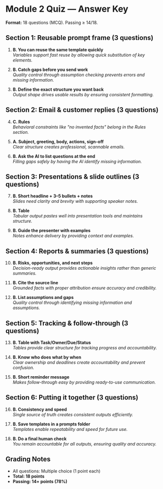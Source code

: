 # Module 2 Quiz — Answer Key

**Format:** 18 questions (MCQ). Passing ≥ 14/18.

## Section 1: Reusable prompt frame (3 questions)

1. **B. You can reuse the same template quickly**  
   _Variables support fast reuse by allowing quick substitution of key elements._

2. **B. Catch gaps before you send work**  
   _Quality control through assumption checking prevents errors and missing information._

3. **B. Define the exact structure you want back**  
   _Output shape drives usable results by ensuring consistent formatting._

## Section 2: Email & customer replies (3 questions)

4. **C. Rules**  
   _Behavioral constraints like "no invented facts" belong in the Rules section._

5. **A. Subject, greeting, body, actions, sign-off**  
   _Clear structure creates professional, scannable emails._

6. **B. Ask the AI to list questions at the end**  
   _Filling gaps safely by having the AI identify missing information._

## Section 3: Presentations & slide outlines (3 questions)

7. **B. Short headline + 3–5 bullets + notes**  
   _Slides need clarity and brevity with supporting speaker notes._

8. **B. Table**  
   _Tabular output pastes well into presentation tools and maintains structure._

9. **B. Guide the presenter with examples**  
   _Notes enhance delivery by providing context and examples._

## Section 4: Reports & summaries (3 questions)

10. **B. Risks, opportunities, and next steps**  
    _Decision-ready output provides actionable insights rather than generic summaries._

11. **B. Cite the source line**  
    _Grounded facts with proper attribution ensure accuracy and credibility._

12. **B. List assumptions and gaps**  
    _Quality control through identifying missing information and assumptions._

## Section 5: Tracking & follow-through (3 questions)

13. **B. Table with Task/Owner/Due/Status**  
    _Tables provide clear structure for tracking progress and accountability._

14. **B. Know who does what by when**  
    _Clear ownership and deadlines create accountability and prevent confusion._

15. **B. Short reminder message**  
    _Makes follow-through easy by providing ready-to-use communication._

## Section 6: Putting it together (3 questions)

16. **B. Consistency and speed**  
    _Single source of truth creates consistent outputs efficiently._

17. **B. Save templates in a prompts folder**  
    _Templates enable repeatability and speed for future use._

18. **B. Do a final human check**  
    _You remain accountable for all outputs, ensuring quality and accuracy._

## Grading Notes

- All questions: Multiple choice (1 point each)
- **Total: 18 points**
- **Passing: 14+ points (78%)**
